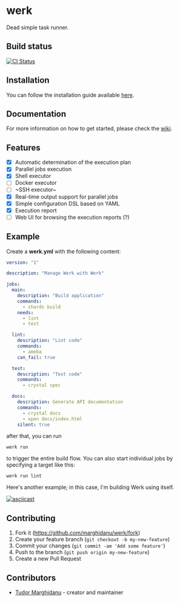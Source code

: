 # werk

Dead simple task runner.

## Build status

[![CI Status](https://github.com/marghidanu/werk/workflows/CI/badge.svg)](https://github.com/marghidanu/werk/actions)

## Installation

You can follow the installation guide available [here](https://github.com/marghidanu/werk/wiki/Installation).

## Documentation

For more information on how to get started, please check the [wiki](https://github.com/marghidanu/werk/wiki/Guide).

## Features

- [x] Automatic determination of the execution plan
- [x] Parallel jobs execution
- [x] Shell executor
- [ ] Docker executor
- [ ] ~SSH executor~
- [x] Real-time output support for parallel jobs
- [x] Simple configuration DSL based on YAML
- [x] Execution report
- [ ] Web UI for browsing the execution reports (?)

## Example

Create a **werk.yml** with the following content:

```yaml
version: "1"

description: "Manage Werk with Werk"

jobs:
  main:
    description: "Build application"
    commands:
      - shards build
    needs:
      - lint
      - test

  lint:
    description: "Lint code"
    commands:
      - ameba
    can_fail: true

  test:
    description: "Test code"
    commands:
      - crystal spec

  docs:
    description: Generate API documentation
    commands:
      - crystal docs
      - open docs/index.html
    silent: true
```

after that, you can run

```
werk run
```

to trigger the entire build flow. You can also start individual jobs by specifying a target like this:

```
werk run lint
```

Here's another example; in this case, I'm building Werk using itself.

[![asciicast](https://asciinema.org/a/ssMl6y1R2RcaDgfTHj5uJejzH.svg)](https://asciinema.org/a/ssMl6y1R2RcaDgfTHj5uJejzH)

## Contributing

1. Fork it (<https://github.com/marghidanu/werk/fork>)
2. Create your feature branch (`git checkout -b my-new-feature`)
3. Commit your changes (`git commit -am 'Add some feature'`)
4. Push to the branch (`git push origin my-new-feature`)
5. Create a new Pull Request

## Contributors

- [Tudor Marghidanu](https://github.com/marghidanu) - creator and maintainer
